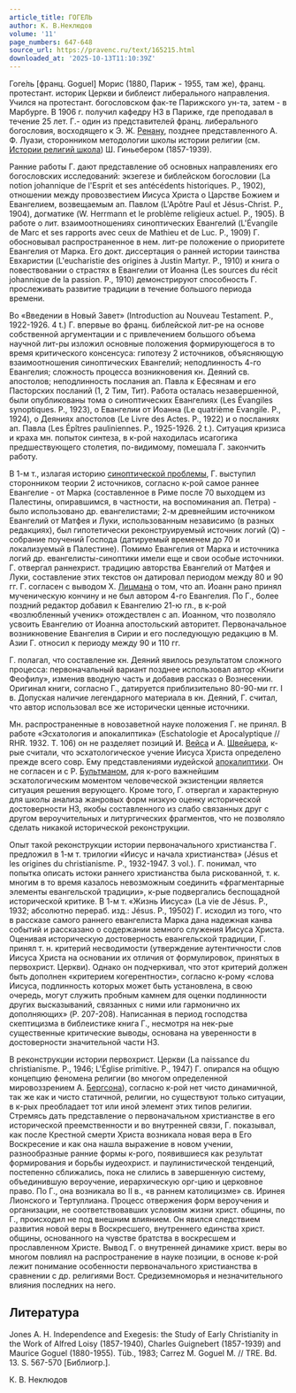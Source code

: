 ```yaml
---
article_title: ГОГЕЛЬ
author: К. В.Неклюдов
volume: '11'
page_numbers: 647-648
source_url: https://pravenc.ru/text/165215.html
downloaded_at: '2025-10-13T11:10:39Z'
---
```


Гоге́ль [франц. Goguel] Морис (1880, Париж - 1955, там же), франц. протестант. историк Церкви и библеист либерального направления. Учился на протестант. богословском фак-те Парижского ун-та, затем - в Марбурге. В 1906 г. получил кафедру НЗ в Париже, где преподавал в течение 25 лет. Г.- один из представителей франц. либерального богословия, восходящего к Э. Ж. [Ренану](https://pravenc.ru/text/Ренану.html), позднее представленного А. Ф. Луази, сторонником методологии школы истории религии (см. [Истории религий школа](<https://pravenc.ru/text/Истории религий школа.html>)) Ш. Гиньебером (1857-1939).

Ранние работы Г. дают представление об основных направлениях его богословских исследований: экзегезе и библейском богословии (La notion johannique de l'Esprit et ses antécédents historiques. P., 1902), отношении между провозвестием Иисуса Христа о Царстве Божием и Евангелием, возвещаемым ап. Павлом (L'Apôtre Paul et Jésus-Christ. P., 1904), догматике (W. Herrmann et le problème religieux actuel. P., 1905). В работе о лит. взаимоотношениях синоптических Евангелий (L'Évangile de Marc et ses rapports avec ceux de Mathieu et de Luc. P., 1909) Г. обосновывал распространенное в нем. лит-ре положение о приоритете Евангелия от Марка. Его докт. диссертация о ранней истории таинства Евхаристии (L'eucharistie des origines à Justin Martyr. P., 1910) и книга о повествовании о страстях в Евангелии от Иоанна (Les sources du récit johannique de la passion. P., 1910) демонстрируют способность Г. прослеживать развитие традиции в течение большого периода времени.

Во «Введении в Новый Завет» (Introduction au Nouveau Testament. P., 1922-1926. 4 t.) Г. впервые во франц. библейской лит-ре на основе собственной аргументации и с привлечением большого объема научной лит-ры изложил основные положения формирующегося в то время критического консенсуса: гипотезу 2 источников, объясняющую взаимоотношения синоптических Евангелий; неподлинность 4-го Евангелия; сложность процесса возникновения кн. Деяний св. апостолов; неподлинность послания ап. Павла к Ефесянам и его Пасторских посланий (1, 2 Тим, Тит). Работа осталась незавершенной, были опубликованы тома о синоптических Евангелиях (Les Évangiles synoptiques. P., 1923), о Евангелии от Иоанна (Le quatrième Evangile. P., 1924), о Деяниях апостолов (Le Livre des Actes. P., 1922) и о посланиях ап. Павла (Les Épîtres pauliniennes. P., 1925-1926. 2 t.). Ситуация кризиса и краха мн. попыток синтеза, в к-рой находилась исагогика предшествующего столетия, по-видимому, помешала Г. закончить работу.

В 1-м т., излагая историю [синоптической проблемы](<https://pravenc.ru/text/синоптической проблемы.html>), Г. выступил сторонником теории 2 источников, согласно к-рой самое раннее Евангелие - от Марка (составленное в Риме после 70 выходцем из Палестины, опиравшимся, в частности, на воспоминания ап. Петра) - было использовано др. евангелистами; 2-м древнейшим источником Евангелий от Матфея и Луки, использованным независимо (в разных редакциях), был гипотетически реконструируемый источник логий (Q) - собрание поучений Господа (датируемый временем до 70 и локализуемый в Палестине). Помимо Евангелия от Марка и источника логий др. евангелисты-синоптики имели еще и свои особые источники. Г. отвергал раннехрист. традицию авторства Евангелий от Матфея и Луки, составление этих текстов он датировал периодом между 80 и 90 гг. Г. согласен с выводом Х. [Лицмана](https://pravenc.ru/text/Лицмана.html) о том, что ап. Иоанн рано принял мученическую кончину и не был автором 4-го Евангелия. По Г., более поздний редактор добавил к Евангелию 21-ю гл., в к-рой «возлюбленный ученик» отождествлен с ап. Иоанном, что позволяло усвоить Евангелию от Иоанна апостольский авторитет. Первоначальное возникновение Евангелия в Сирии и его последующую редакцию в М. Азии Г. относил к периоду между 90 и 110 гг.

Г. полагал, что составление кн. Деяний явилось результатом сложного процесса: первоначальный вариант позднее использовал автор «Книги Феофилу», изменив вводную часть и добавив рассказ о Вознесении. Оригинал книги, согласно Г., датируется приблизительно 80-90-ми гг. I в. Допуская наличие легендарного материала в кн. Деяний, Г. считал, что автор использовал все же исторически ценные источники.

Мн. распространенные в новозаветной науке положения Г. не принял. В работе «Эсхатология и апокалиптика» (Eschatologie et Apocalyptique // RHR. 1932. T. 106) он не разделяет позиций И. [Вейса](https://pravenc.ru/text/Вейса.html) и А. [Швейцера](https://pravenc.ru/text/Швейцера.html), к-рые считали, что эсхатологическое учение Иисуса Христа определено прежде всего совр. Ему представлениями иудейской [апокалиптики](https://pravenc.ru/text/апокалиптики.html). Он не согласен и с Р. [Бультманом](https://pravenc.ru/text/Бультманом.html), для к-рого важнейшим эсхатологическим моментом человеческой экзистенции является ситуация решения верующего. Кроме того, Г. отвергал и характерную для школы анализа жанровых форм низкую оценку исторической достоверности НЗ, якобы составленного из слабо связанных друг с другом вероучительных и литургических фрагментов, что не позволяло сделать никакой исторической реконструкции.

Опыт такой реконструкции истории первоначального христианства Г. предложил в 1-м т. трилогии «Иисус и начала христианства» (Jésus et les origines du christianisme. P., 1932-1947. 3 vol.). Г. понимал, что попытка описать истоки раннего христианства была рискованной, т. к. многим в то время казалось невозможным соединить «фрагментарные элементы евангельской традиции», к-рые подвергались беспощадной исторической критике. В 1-м т. «Жизнь Иисуса» (La vie de Jésus. P., 1932; абсолютно перераб. изд.: Jésus. P., 19502) Г. исходил из того, что в рассказе самого раннего евангелиста Марка дана надежная канва событий и рассказано о содержании земного служения Иисуса Христа. Оценивая историческую достоверность евангельской традиции, Г. принял т. н. критерий несводимости (утверждение аутентичности слов Иисуса Христа на основании их отличия от формулировок, принятых в первохрист. Церкви). Однако он подчеркивал, что этот критерий должен быть дополнен «критерием когерентности», согласно к-рому «слова Иисуса, подлинность которых может быть установлена, в свою очередь, могут служить пробным камнем для оценки подлинности других высказываний, связанных с ними или гармонично их дополняющих» (P. 207-208). Написанная в период господства скептицизма в библеистике книга Г., несмотря на нек-рые существенные критические выводы, основана на уверенности в достоверности значительной части НЗ.

В реконструкции истории первохрист. Церкви (La naissance du christianisme. P., 1946; L'Église primitive. P., 1947) Г. опирался на общую концепцию феномена религии (во многом определенной мировоззрением А. [Бергсона](https://pravenc.ru/text/Бергсона.html)), согласно к-рой нет чисто динамичной, так же как и чисто статичной, религии, но существуют только ситуации, в к-рых преобладает тот или иной элемент этих типов религии. Стремясь дать представление о первоначальном христианстве в его исторической преемственности и во внутренней связи, Г. показывал, как после Крестной смерти Христа возникала новая вера в Его Воскресение и как она нашла выражение в новом учении, разнообразные ранние формы к-рого, появившиеся как результат формирования и борьбы иудеохрист. и паулинистической тенденций, постепенно сближались, пока не слились в завершенную систему, объединившую вероучение, иерархическую орг-цию и церковное право. По Г., она возникала во II в., «в раннем католицизме» св. Иринея Лионского и Тертуллиана. Процесс отвержения форм вероучения и организации, не соответствовавших условиям жизни христ. общины, по Г., происходил не под внешним влиянием. Он явился следствием развития новой веры в Воскресшего, внутреннего единства христ. общины, основанного на чувстве братства в воскресшем и прославленном Христе. Вывод Г. о внутренней динамике христ. веры во многом повлиял на распространение в науке позиции, в основе к-рой лежит понимание особенности первоначального христианства в сравнении с др. религиями Вост. Средиземноморья и незначительного влияния последних на него.

## Литература

Jones A. H. Independence and Еxegesis: the Study of Еarly Christianity in the Work of Alfred Loisy (1857-1940), Charles Guignebert (1857-1939) and Maurice Goguel (1880-1955). Tüb., 1983; Carrez M. Goguel M. // TRE. Bd. 13. S. 567-570 [Библиогр.].

К. В.  Неклюдов
